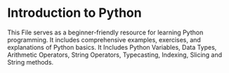 # Introduction to Python

This File serves as a beginner-friendly resource for learning Python programming. It includes comprehensive examples, exercises, and explanations of Python basics.
It Includes Python  Variables, Data Types, Arithmetic Operators, String Operators, Typecasting, Indexing, Slicing  and String methods.


